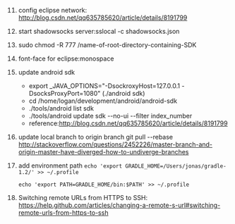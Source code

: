 11. config eclipse network:
http://blog.csdn.net/qq635785620/article/details/8191799

2. start shadowsocks server:sslocal -c shadowsocks.json

3. sudo chmod -R 777 /name-of-root-directory-containing-SDK

4. font-face for eclipse:monospace

5. update android sdk
   * export _JAVA_OPTIONS="-DsockroxyHost=127.0.0.1 -DsocksProxyPort=1080" (./android sdk)
   * cd /home/logan/development/android/android-sdk 
   * ./tools/android list sdk 
   * ./tools/android update sdk --no-ui --filter index_number
   * reference:http://blog.csdn.net/qq635785620/article/details/8191799
6. update local branch to origin branch
   git pull --rebase
   http://stackoverflow.com/questions/2452226/master-branch-and-origin-master-have-diverged-how-to-undiverge-branches
7. add environment path
   `echo 'export GRADLE_HOME=/Users/jonas/gradle-1.2/' >> ~/.profile`

   `echo 'export PATH=GRADLE_HOME/bin:$PATH' >> ~/.profile`
8. Switching remote URLs from HTTPS to SSH:            https://help.github.com/articles/changing-a-remote-s-url#switching-remote-urls-from-https-to-ssh

